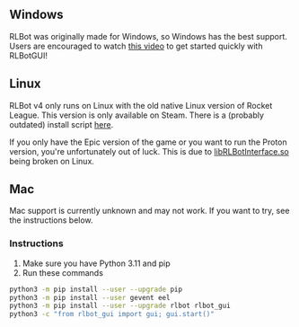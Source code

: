 ## Windows

RLBot was originally made for Windows, so Windows has the best support. Users are encouraged to watch [this video](https://www.youtube.com/watch?v=oXkbizklI2U) to get started quickly with RLBotGUI!

## Linux

RLBot v4 only runs on Linux with the old native Linux version of Rocket League. This version is only available on Steam. There is a (probably outdated) install script [here](https://github.com/RLBot/RLBotGUI/tree/master/linux-install).

If you only have the Epic version of the game or you want to run the Proton version, you're unfortunately out of luck. This is due to [libRLBotInterface.so](https://github.com/RLBot/RLBot/blob/master/src/main/python/rlbot/dll/libRLBotInterface.so) being broken on Linux.

## Mac

Mac support is currently unknown and may not work. If you want to try, see the instructions below.

### Instructions

1. Make sure you have Python 3.11 and pip
2. Run these commands

```sh
python3 -m pip install --user --upgrade pip
python3 -m pip install --user gevent eel
python3 -m pip install --user --upgrade rlbot rlbot_gui
python3 -c "from rlbot_gui import gui; gui.start()"
```
